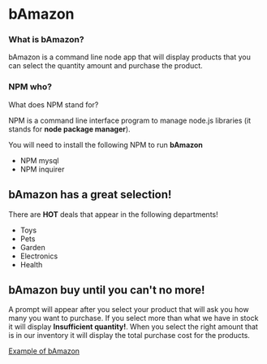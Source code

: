 # bAmazon

### What is bAmazon?
bAmazon is a command line node app that will display products that you can select the quantity amount and purchase the product.

### NPM who?
What does NPM stand for?

NPM is a command line interface program to manage node.js libraries (it stands for **node package manager**).

You will need to install the following NPM to run **bAmazon**
* NPM mysql
* NPM inquirer

## bAmazon has a great selection!
There are **HOT** deals that appear in the following departments!
* Toys
* Pets
* Garden
* Electronics
* Health

## bAmazon buy until you can't no more!
A prompt will appear after you select your product that will ask you how many you want to purchase.
If you select more than what we have in stock it will display **Insufficient quantity!**.
When you select the right amount that is in our inventory it will display the total purchase cost for the products.

[Example of bAmazon](https://drive.google.com/file/d/1Depcc3-N84QSoNKfFtt2R9ZzZQCM4NHG/view?usp=sharing)